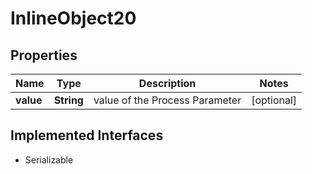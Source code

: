

# InlineObject20

## Properties

Name | Type | Description | Notes
------------ | ------------- | ------------- | -------------
**value** | **String** | value of the Process Parameter |  [optional]


## Implemented Interfaces

* Serializable


